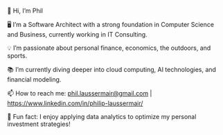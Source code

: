 👋 Hi, I’m Phil

🖥️ I’m a Software Architect with a strong foundation in Computer Science and Business, currently working in IT Consulting.

💡 I’m passionate about personal finance, economics, the outdoors, and sports.

📚 I’m currently diving deeper into cloud computing, AI technologies, and financial modeling.

📫 How to reach me: phil.laussermair@gmail.com | https://www.linkedin.com/in/philip-laussermair/

🌟 Fun fact: I enjoy applying data analytics to optimize my personal investment strategies!


<!---
plaussermair/plaussermair is a ✨ special ✨ repository because its `README.md` (this file) appears on your GitHub profile.
You can click the Preview link to take a look at your changes.
--->
